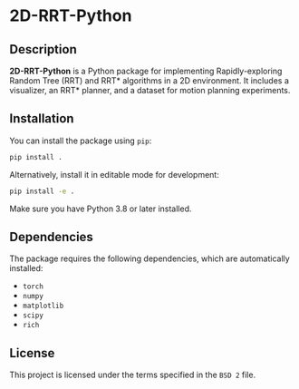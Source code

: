 # 2D-RRT-Python

## Description

**2D-RRT-Python** is a Python package for implementing Rapidly-exploring Random Tree (RRT) and RRT\* algorithms in a 2D environment. It includes a visualizer, an RRT\* planner, and a dataset for motion planning experiments.

## Installation

You can install the package using `pip`:

```bash
pip install .
```

Alternatively, install it in editable mode for development:

```bash
pip install -e .
```

Make sure you have Python 3.8 or later installed.

## Dependencies

The package requires the following dependencies, which are automatically installed:

- `torch`
- `numpy`
- `matplotlib`
- `scipy`
- `rich`

## License

This project is licensed under the terms specified in the `BSD 2` file.

